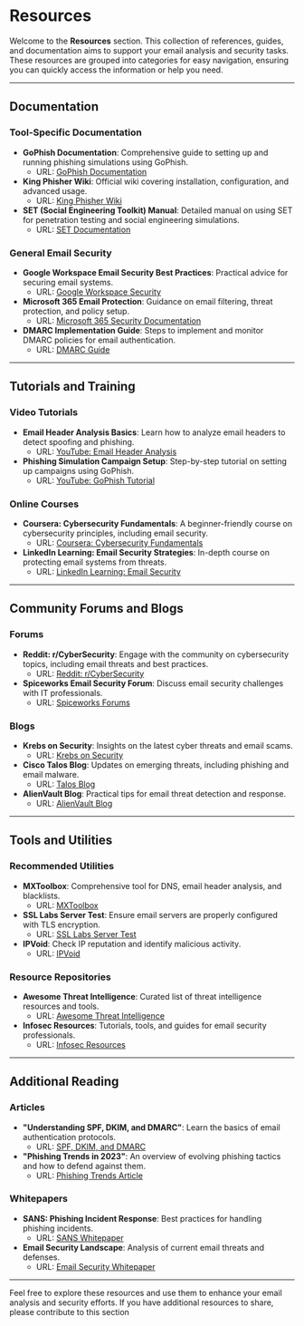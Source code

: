 # Resources

Welcome to the **Resources** section. This collection of references, guides, and documentation aims to support your email analysis and security tasks. These resources are grouped into categories for easy navigation, ensuring you can quickly access the information or help you need.

---

## Documentation

### Tool-Specific Documentation
- **GoPhish Documentation**: Comprehensive guide to setting up and running phishing simulations using GoPhish.
  - URL: [GoPhish Documentation](https://getgophish.com/documentation/)
- **King Phisher Wiki**: Official wiki covering installation, configuration, and advanced usage.
  - URL: [King Phisher Wiki](https://github.com/securestate/king-phisher/wiki)
- **SET (Social Engineering Toolkit) Manual**: Detailed manual on using SET for penetration testing and social engineering simulations.
  - URL: [SET Documentation](https://github.com/trustedsec/social-engineer-toolkit/wiki)

### General Email Security
- **Google Workspace Email Security Best Practices**: Practical advice for securing email systems.
  - URL: [Google Workspace Security](https://support.google.com/a/answer/60762)
- **Microsoft 365 Email Protection**: Guidance on email filtering, threat protection, and policy setup.
  - URL: [Microsoft 365 Security Documentation](https://docs.microsoft.com/en-us/microsoft-365/security/)
- **DMARC Implementation Guide**: Steps to implement and monitor DMARC policies for email authentication.
  - URL: [DMARC Guide](https://dmarc.org/)

---

## Tutorials and Training

### Video Tutorials
- **Email Header Analysis Basics**: Learn how to analyze email headers to detect spoofing and phishing.
  - URL: [YouTube: Email Header Analysis](https://www.youtube.com/results?search_query=email+header+analysis)
- **Phishing Simulation Campaign Setup**: Step-by-step tutorial on setting up campaigns using GoPhish.
  - URL: [YouTube: GoPhish Tutorial](https://www.youtube.com/results?search_query=gophish+tutorial)

### Online Courses
- **Coursera: Cybersecurity Fundamentals**: A beginner-friendly course on cybersecurity principles, including email security.
  - URL: [Coursera: Cybersecurity Fundamentals](https://www.coursera.org/)
- **LinkedIn Learning: Email Security Strategies**: In-depth course on protecting email systems from threats.
  - URL: [LinkedIn Learning: Email Security](https://www.linkedin.com/learning/)

---

## Community Forums and Blogs

### Forums
- **Reddit: r/CyberSecurity**: Engage with the community on cybersecurity topics, including email threats and best practices.
  - URL: [Reddit: r/CyberSecurity](https://www.reddit.com/r/cybersecurity/)
- **Spiceworks Email Security Forum**: Discuss email security challenges with IT professionals.
  - URL: [Spiceworks Forums](https://community.spiceworks.com/email-security)

### Blogs
- **Krebs on Security**: Insights on the latest cyber threats and email scams.
  - URL: [Krebs on Security](https://krebsonsecurity.com/)
- **Cisco Talos Blog**: Updates on emerging threats, including phishing and email malware.
  - URL: [Talos Blog](https://blog.talosintelligence.com/)
- **AlienVault Blog**: Practical tips for email threat detection and response.
  - URL: [AlienVault Blog](https://cybersecurity.att.com/blogs/)

---

## Tools and Utilities

### Recommended Utilities
- **MXToolbox**: Comprehensive tool for DNS, email header analysis, and blacklists.
  - URL: [MXToolbox](https://mxtoolbox.com/)
- **SSL Labs Server Test**: Ensure email servers are properly configured with TLS encryption.
  - URL: [SSL Labs Server Test](https://www.ssllabs.com/)
- **IPVoid**: Check IP reputation and identify malicious activity.
  - URL: [IPVoid](https://www.ipvoid.com/)

### Resource Repositories
- **Awesome Threat Intelligence**: Curated list of threat intelligence resources and tools.
  - URL: [Awesome Threat Intelligence](https://github.com/hslatman/awesome-threat-intelligence)
- **Infosec Resources**: Tutorials, tools, and guides for email security professionals.
  - URL: [Infosec Resources](https://resources.infosecinstitute.com/)

---

## Additional Reading

### Articles
- **"Understanding SPF, DKIM, and DMARC"**: Learn the basics of email authentication protocols.
  - URL: [SPF, DKIM, and DMARC](https://postmarkapp.com/guides/spf-dkim-dmarc)
- **"Phishing Trends in 2023"**: An overview of evolving phishing tactics and how to defend against them.
  - URL: [Phishing Trends Article](https://www.example.com)

### Whitepapers
- **SANS: Phishing Incident Response**: Best practices for handling phishing incidents.
  - URL: [SANS Whitepaper](https://www.sans.org/white-papers/)
- **Email Security Landscape**: Analysis of current email threats and defenses.
  - URL: [Email Security Whitepaper](https://www.example.com)

---

Feel free to explore these resources and use them to enhance your email analysis and security efforts. If you have additional resources to share, please contribute to this section

